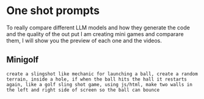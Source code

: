 # One shot prompts

To really compare different LLM models and how they generate the code and the quality of the out put I am creating mini games and comparare them, I will show you the preview of each one and the videos.

## Minigolf

``` create a slingshot like mechanic for launching a ball, create a random terrain, inside a hole, if when the ball hits the hall it restarts again, like a golf sling shot game, using js/html, make two walls in the left and right side of screen so the ball can bounce ```


